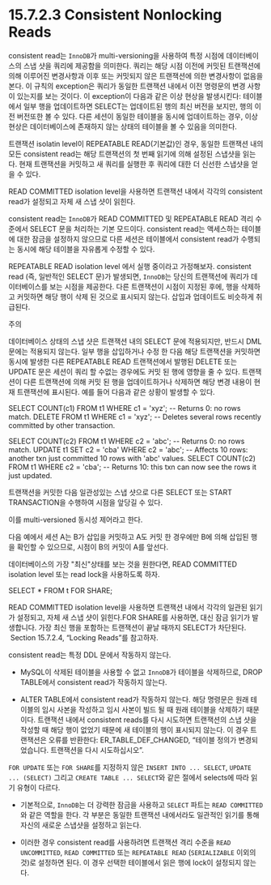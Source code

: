 # 15.7.2.3 Consistent Nonlocking Reads

consistent read는 `InnoDB`가 multi-versioning을 사용하여 특정 시점에 데이터베이스의 스냅 샷을 쿼리에 제공함을 의미한다. 쿼리는 해당 시점 이전에 커밋된 트랜잭션에 의해 이루어진 변경사항과 이후 또는 커밋되지 않은 트랜잭션에 의한 변경사항이 없음을 본다. 이 규칙의 exception은 쿼리가 동일한 트랜잭션 내에서 이전 명령문의 변경 사항이 있는지를 보는 것이다. 이 exception이  다음과 같은 이상 현상을 발생시킨다: 테이블에서 일부 행을 업데이트하면 SELECT는 업데이트된 행의 최신 버전을 보지만, 행의 이전 버전또한 볼 수 있다. 다른 세션이 동일한 테이블을 동시에 업데이트하는 경우, 이상 현상은 데이터베이스에 존재하지 않는 상태의 테이블을 볼 수 있음을 의미한다.

트랜잭션 isolatin level이 REPEATABLE READ(기본값)인 경우, 동일한 트랜잭션 내의 모든 consistent read는 해당 트랜잭션의 첫 번째 읽기에 의해 설정된 스냅샷을 읽는다. 현재 트랜잭션을 커밋하고 새 쿼리를 실행한 후 쿼리에 대한 더 신선한 스냅샷을 얻을 수 있다.

READ COMMITTED isolation level을 사용하면 트랜잭션 내에서 각각의 consistent read가 설정되고 자체 새 스냅 샷이 읽힌다.

consistent read는 `InnoDB`가 READ COMMITTED 및 REPEATABLE READ 격리 수준에서 SELECT 문을 처리하는 기본 모드이다. consistent read는 액세스하는 테이블에 대한 잠금을 설정하지 않으므로 다른 세션은 테이블에서 consistent read가 수행되는 동시에 해당 테이블을 자유롭게 수정할 수 있다.

REPEATABLE READ isolation level 에서 실행 중이라고 가정해보자. consistent read (즉, 일반적인 SELECT 문)가 발생되면, `InnoDB`는 당신의 트랜잭션에 쿼리가 데이터베이스를 보는 시점을 제공한다. 다른 트랜잭션이 시점이 지정된 후에, 행을 삭제하고 커밋하면 해당 행이 삭제 된 것으로 표시되지 않는다. 삽입과 업데이트도 비슷하게 취급된다.

주의

데이터베이스 상태의 스냅 샷은 트랜잭션 내의 SELECT 문에 적용되지만, 반드시 DML 문에는 적용되지 않는다. 일부 행을 삽입하거나 수정 한 다음 해당 트랜잭션을 커밋하면 동시에 발생한 다른 REPEATABLE READ 트랜잭션에서 발행된 DELETE 또는 UPDATE 문은 세션이 쿼리 할 수없는 경우에도 커밋 된 행에 영향을 줄 수 있다. 트랜잭션이 다른 트랜잭션에 의해 커밋 된 행을 업데이트하거나 삭제하면 해당 변경 내용이 현재 트랜잭션에 표시된다. 예를 들어 다음과 같은 상황이 발생할 수 있다.

SELECT COUNT(c1) FROM t1 WHERE c1 = 'xyz'; 
-- Returns 0: no rows match. 
DELETE FROM t1 WHERE c1 = 'xyz'; 
-- Deletes several rows recently committed by other transaction.

SELECT COUNT(c2) FROM t1 WHERE c2 = 'abc'; 
-- Returns 0: no rows match. 
UPDATE t1 SET c2 = 'cba' WHERE c2 = 'abc'; 
-- Affects 10 rows: another txn just committed 10 rows with 'abc' values. 
SELECT COUNT(c2) FROM t1 WHERE c2 = 'cba'; 
-- Returns 10: this txn can now see the rows it just updated.

트랜잭션을 커밋한 다음 일관성있는 스냅 샷으로 다른 SELECT 또는 START TRANSACTION을 수행하여 시점을 앞당길 수 있다.

이를 multi-versioned 동시성 제어라고 한다.

다음 예에서 세션 A는 B가 삽입을 커밋하고 A도 커밋 한 경우에만 B에 의해 삽입된 행을 확인할 수 있으므로, 시점이 B의 커밋이 A를 앞선다.



데이터베이스의 가장 "최신"상태를 보는 것을 원한다면, READ COMMITTED isolation level 또는 read lock을 사용하도록 하자.

SELECT * FROM t FOR SHARE;

READ COMMITTED isolation level을 사용하면 트랜잭션 내에서 각각의 일관된 읽기가 설정되고, 자체 새 스냅 샷이 읽힌다.FOR SHARE를 사용하면, 대신 잠금 읽기가 발생합니다. 가장 최신 행을 포함하는 트랜잭션이 끝날 때까지 SELECT가 차단된다.  Section 15.7.2.4, “Locking Reads”를 참고하자.

consistent read는 특정 DDL 문에서 작동하지 않는다.

- MySQL이 삭제된 테이블을 사용할 수 없고 `InnoDB`가 테이블을 삭제하므로, DROP TABLE에서 consistent read가 작동하지 않는다.

- ALTER TABLE에서 consistent read가 작동하지 않는다. 해당 명령문은 원래 테이블의 임시 사본을 작성하고 임시 사본이 빌드 될 때 원래 테이블을 삭제하기 때문이다. 트랜잭션 내에서 consistent reads를 다시 시도하면 트랜잭션의 스냅 샷을 작성할 때 해당 행이 없었기 때문에 새 테이블의 행이 표시되지 않는다. 이 경우 트랜잭션은 오류를 반환한다: ER_TABLE_DEF_CHANGED, “테이블 정의가 변경되었습니다. 트랜잭션을 다시 시도하십시오”.

`FOR UPDATE` 또는 `FOR SHARE`를 지정하지 않은 `INSERT INTO ... SELECT`, `UPDATE ... (SELECT)` 그리고 `CREATE TABLE ... SELECT`와 같은 절에서 selects에 따라 읽기 유형이 다르다.

- 기본적으로, `InnoDB`는 더 강력한 잠금을 사용하고 `SELECT` 파트는 `READ COMMITTED`와 같은 역할을 한다. 각 부분은 동일한 트랜잭션 내에서라도 일관적인 읽기를 통해 자신의 새로운 스냅샷을 설정하고 읽는다.

- 이러한 경우 consistent read를 사용하려면 트랜잭션 격리 수준을 `READ UNCOMMITTED`, `READ COMMITTED` 또는 `REPEATABLE READ` (`SERIALIZABLE` 이외의 것)로 설정하면 된다. 이 경우 선택한 테이블에서 읽은 행에 lock이 설정되지 않는다.    
